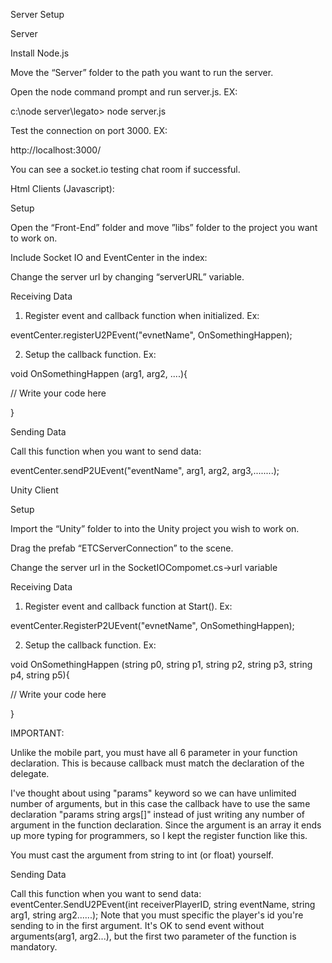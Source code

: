 Server Setup

Server

Install Node.js

Move the “Server” folder to the path you want to run the server.

Open the node command prompt and run server.js.  EX:

c:\node server\legato> node server.js

Test the connection on port 3000. EX:

http://localhost:3000/

You can see a socket.io testing chat room if successful.


Html Clients (Javascript):

Setup

Open the “Front-End” folder and move ”libs” folder to the project you want to work on.

Include Socket IO and EventCenter in the index:

<script src="lib/socket.io.js"></script>

<script src="lib/connection.js"></script>

Change the server url by changing “serverURL” variable.


Receiving Data

1. Register event and callback function when initialized. Ex:

eventCenter.registerU2PEvent("evnetName", OnSomethingHappen);


2. Setup the callback function. Ex:

void OnSomethingHappen (arg1, arg2, ....){

// Write your code here

}

Sending Data

Call this function when you want to send data:

eventCenter.sendP2UEvent("eventName", arg1, arg2, arg3,........);




Unity Client


Setup

Import the “Unity” folder to into the Unity project you wish to work on.

Drag the prefab “ETCServerConnection” to the scene.

Change the server url in the SocketIOCompomet.cs->url variable

Receiving Data


1. Register event and callback function at Start(). Ex:

eventCenter.RegisterP2UEvent("evnetName", OnSomethingHappen);


2. Setup the callback function. Ex:

void OnSomethingHappen (string p0, string p1, string p2, string p3, string p4, string p5){

// Write your code here

}


IMPORTANT:

Unlike the mobile part, you must have all 6 parameter in your function declaration. This is because callback must match the declaration of the delegate.

I've thought about using "params" keyword so we can have unlimited number of arguments, but in this case the callback have to use the same declaration "params string args[]" instead of just writing any number of argument in the function declaration. Since the argument is an array it ends up more typing for programmers, so I kept the register function like this.


You must cast the argument from string to int (or float) yourself.

Sending Data

Call this function when you want to send data:
	eventCenter.SendU2PEvent(int receiverPlayerID, string eventName, string arg1, string arg2......);
Note that you must specific the player's id you're sending to in the first argument.
It's OK to send event without arguments(arg1, arg2...), but the first two parameter of the function is mandatory.
